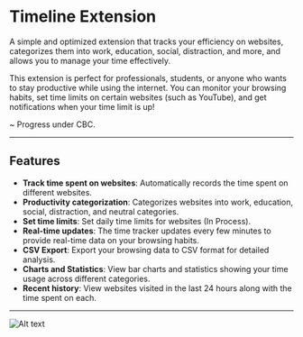 # Timeline Extension

A simple and optimized extension that tracks your efficiency on websites, categorizes them into work, education, social, distraction, and more, and allows you to manage your time effectively.

This extension is perfect for professionals, students, or anyone who wants to stay productive while using the internet. You can monitor your browsing habits, set time limits on certain websites (such as YouTube), and get notifications when your time limit is up!

~ Progress under CBC.

---

## Features

- **Track time spent on websites**: Automatically records the time spent on different websites.
- **Productivity categorization**: Categorizes websites into work, education, social, distraction, and neutral categories.
- **Set time limits**: Set daily time limits for websites (In Process).
- **Real-time updates**: The time tracker updates every few minutes to provide real-time data on your browsing habits.
- **CSV Export**: Export your browsing data to CSV format for detailed analysis.
- **Charts and Statistics**: View bar charts and statistics showing your time usage across different categories.
- **Recent history**: View websites visited in the last 24 hours along with the time spent on each.

---

![Alt text](https://link_to_your_image.com/path/to/image.png)
